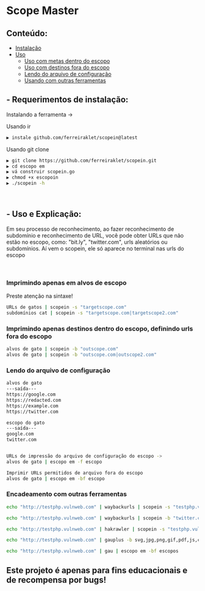 # Scope Master


## Conteúdo:

- [Instalação](#--instalação--requerimentos)
- [Uso](#--usage--explication)
   - [Uso com metas dentro do escopo](#printing-only-in-scope-targets)
   - [Uso com destinos fora do escopo](#printing-only-in-scope-targets-by-setting-out-of-scope-urls)
   - [Lendo do arquivo de configuração](#reading-from-config-file)
   - [Usando com outras ferramentas](#encadeamento-com-outras-ferramentas)

## - Requerimentos de instalação:

Instalando a ferramenta ->

Usando ir
```bash
▶ instale github.com/ferreiraklet/scopein@latest
```

Usando git clone
```bash
▶ git clone https://github.com/ferreiraklet/scopein.git
▶ cd escopo em
▶ vá construir scopein.go
▶ chmod +x escopoin
▶ ./scopein -h
```
<br>


## - Uso e Explicação:

Em seu processo de reconhecimento, ao fazer reconhecimento de subdomínio e reconhecimento de URL, você pode obter URLs que não estão no escopo, como: "bit.ly", "twitter.com", urls aleatórios ou subdomínios. Aí vem o scopein, ele só aparece no terminal nas urls do escopo

<br>
  
### Imprimindo apenas em alvos de escopo

Preste atenção na sintaxe!
```bash
URLs de gatos | scopein -s "targetscope.com"
subdomínios cat | scopein -s "targetscope.com|targetscope2.com"
```

### Imprimindo apenas destinos dentro do escopo, definindo urls fora do escopo
 
```bash
alvos de gato | scopein -b "outscope.com"
alvos de gato | scopein -b "outscope.com|outscope2.com"
```

### Lendo do arquivo de configuração

```bash
alvos de gato
---saída---
https://google.com
https://redacted.com
https://example.com
https://twitter.com

escopo do gato
---saída---
google.com
twitter.com


URLs de impressão do arquivo de configuração do escopo ->
alvos de gato | escopo em -f escopo

Imprimir URLs permitidos de arquivo fora do escopo
alvos de gato | escopo em -bf escopo
```


### Encadeamento com outras ferramentas

```bash
echo "http://testphp.vulnweb.com" | waybackurls | scopein -s "testphp.vulnweb.com"

echo "http://testphp.vulnweb.com" | waybackurls | scopein -b "twitter.com"

echo "http://testphp.vulnweb.com" | hakrawler | scopein -s "testphp.vulnweb.com"

echo "http://testphp.vulnweb.com" | gauplus -b svg,jpg,png,gif,pdf,js,css | escopo em -f escopos

echo "http://testphp.vulnweb.com" | gau | escopo em -bf escopos
```  


## Este projeto é apenas para fins educacionais e de recompensa por bugs!
